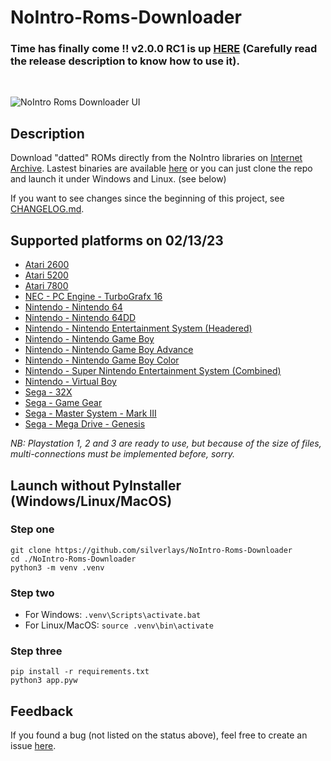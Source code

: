 # NoIntro-Roms-Downloader
### Time has finally come !!</i> v2.0.0 RC1 is up **[HERE](https://github.com/silverlays/NoIntro-Roms-Downloader/releases/tag/v2.0-RC1)** (Carefully read the release description to know how to use it).
<br/>

![NoIntro Roms Downloader UI](https://i.ibb.co/8Y9nGkD/image-2022-12-18-121345339.png)

## Description
Download "datted" ROMs directly from the NoIntro libraries on [Internet Archive](https://archive.org). Lastest binaries are available [here](https://github.com/silverlays/NoIntro-Roms-Downloader/releases/latest) or you can just clone the repo and launch it under Windows and Linux. (see below)

If you want to see changes since the beginning of this project, see [CHANGELOG.md](https://github.com/silverlays/NoIntro-Roms-Downloader/blob/master/CHANGELOG.md).

## Supported platforms on 02/13/23
- [Atari 2600](https://archive.org/details/nointro.atari-2600)
- [Atari 5200](https://archive.org/details/nointro.atari-5200)
- [Atari 7800](https://archive.org/details/nointro.atari-7800)
- [NEC - PC Engine - TurboGrafx 16](https://archive.org/details/nointro.tg-16)
- [Nintendo - Nintendo 64](https://archive.org/details/nointro.n64)
- [Nintendo - Nintendo 64DD](https://archive.org/details/nointro.n64dd)
- [Nintendo - Nintendo Entertainment System (Headered)](https://archive.org/details/nointro.nes-headered)
- [Nintendo - Nintendo Game Boy](https://archive.org/details/nointro.gb)
- [Nintendo - Nintendo Game Boy Advance](https://archive.org/details/nointro.gba)
- [Nintendo - Nintendo Game Boy Color](https://archive.org/details/nointro.gbc)
- [Nintendo - Super Nintendo Entertainment System (Combined)](https://archive.org/details/nointro.snes)
- [Nintendo - Virtual Boy](https://archive.org/details/nointro.vb)
- [Sega - 32X](https://archive.org/details/nointro.32x)
- [Sega - Game Gear](https://archive.org/details/nointro.gg)
- [Sega - Master System - Mark III](https://archive.org/details/nointro.ms-mkiii)
- [Sega - Mega Drive - Genesis](https://archive.org/details/nointro.md)

*NB: Playstation 1, 2 and 3 are ready to use, but because of the size of files, multi-connections must be implemented before, sorry.*

## Launch without PyInstaller (Windows/Linux/MacOS)
### Step one
```
git clone https://github.com/silverlays/NoIntro-Roms-Downloader
cd ./NoIntro-Roms-Downloader
python3 -m venv .venv
```

### Step two
* For Windows: ```.venv\Scripts\activate.bat```
* For Linux/MacOS: ```source .venv\bin\activate```

### Step three
```
pip install -r requirements.txt
python3 app.pyw
```

## Feedback
If you found a bug (not listed on the status above), feel free to create an issue [here](https://github.com/silverlays/NoIntro-Roms-Downloader/issues).
